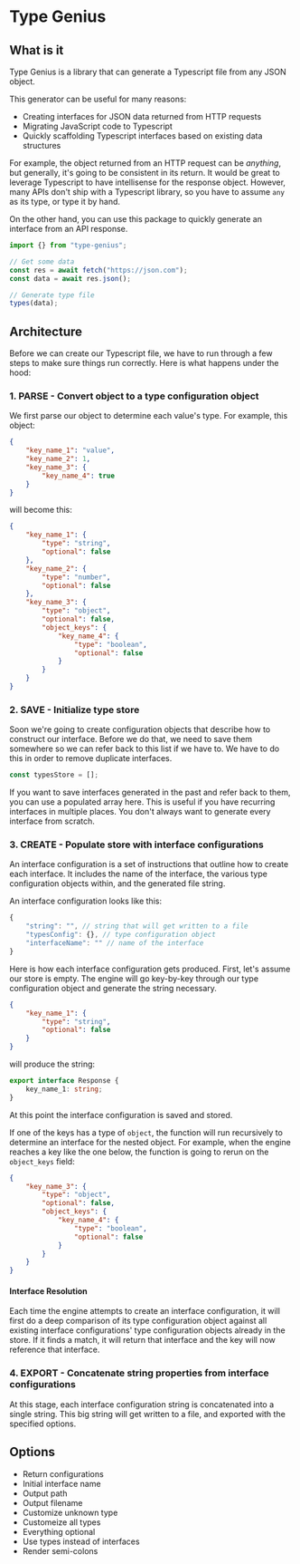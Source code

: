 # Type Genius

## What is it

Type Genius is a library that can generate a Typescript file from any JSON object.

This generator can be useful for many reasons:

-   Creating interfaces for JSON data returned from HTTP requests
-   Migrating JavaScript code to Typescript
-   Quickly scaffolding Typescript interfaces based on existing data structures

For example, the object returned from an HTTP request can be _anything_, but generally, it's going to be consistent in its return. It would be great to leverage Typescript to have intellisense for the response object. However, many APIs don't ship with a Typescript library, so you have to assume `any` as its type, or type it by hand.

On the other hand, you can use this package to quickly generate an interface from an API response.

```ts
import {} from "type-genius";

// Get some data
const res = await fetch("https://json.com");
const data = await res.json();

// Generate type file
types(data);
```

## Architecture

Before we can create our Typescript file, we have to run through a few steps to make sure things run correctly. Here is what happens under the hood:

### 1. PARSE - Convert object to a type configuration object

We first parse our object to determine each value's type. For example, this object:

```json
{
	"key_name_1": "value",
	"key_name_2": 1,
	"key_name_3": {
		"key_name_4": true
	}
}
```

will become this:

```json
{
	"key_name_1": {
		"type": "string",
		"optional": false
	},
	"key_name_2": {
		"type": "number",
		"optional": false
	},
	"key_name_3": {
		"type": "object",
		"optional": false,
		"object_keys": {
			"key_name_4": {
				"type": "boolean",
				"optional": false
			}
		}
	}
}
```

### 2. SAVE - Initialize type store

Soon we're going to create configuration objects that describe how to construct our interface. Before we do that, we need to save them somewhere so we can refer back to this list if we have to. We have to do this in order to remove duplicate interfaces.

```js
const typesStore = [];
```

If you want to save interfaces generated in the past and refer back to them, you can use a populated array here. This is useful if you have recurring interfaces in multiple places. You don't always want to generate every interface from scratch.

### 3. CREATE - Populate store with interface configurations

An interface configuration is a set of instructions that outline how to create each interface. It includes the name of the interface, the various type configuration objects within, and the generated file string.

An interface configuration looks like this:

```js
{
	"string": "", // string that will get written to a file
	"typesConfig": {}, // type configuration object
	"interfaceName": "" // name of the interface
}
```

Here is how each interface configuration gets produced.
First, let's assume our store is empty. The engine will go key-by-key through our type configuration object and generate the string necessary.

```json
{
	"key_name_1": {
		"type": "string",
		"optional": false
	}
}
```

will produce the string:

```typescript
export interface Response {
	key_name_1: string;
}
```

At this point the interface configuration is saved and stored.

If one of the keys has a type of `object`, the function will run recursively to determine an interface for the nested object. For example, when the engine reaches a key like the one below, the function is going to rerun on the `object_keys` field:

```json
{
	"key_name_3": {
		"type": "object",
		"optional": false,
		"object_keys": {
			"key_name_4": {
				"type": "boolean",
				"optional": false
			}
		}
	}
}
```

#### Interface Resolution

Each time the engine attempts to create an interface configuration, it will first do a deep comparison of its type configuration object against all existing interface configurations' type configuration objects already in the store. If it finds a match, it will return that interface and the key will now reference that interface.

### 4. EXPORT - Concatenate string properties from interface configurations

At this stage, each interface configuration string is concatenated into a single string. This big string will get written to a file, and exported with the specified options.

## Options

-   Return configurations
-   Initial interface name
-   Output path
-   Output filename
-   Customize unknown type
-   Customeize all types
-   Everything optional
-   Use types instead of interfaces
-   Render semi-colons
